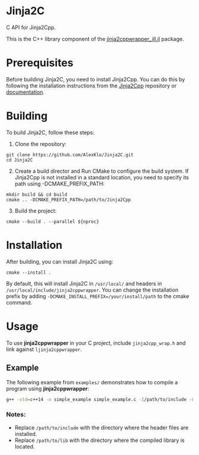 # Jinja2C
C API for Jinja2Cpp. 

This is the C++ library component of the [jinja2cppwrapper_jll.jl](https://github.com/JuliaBinaryWrappers/jinja2cppwrapper_jll.jl) package.

# Prerequisites

Before building Jinja2C, you need to install Jinja2Cpp. You can do this by following the installation instructions from the [Jinja2Cpp](https://github.com/jinja2cpp/Jinja2Cpp) repository or [documentation](https://jinja2cpp.github.io/docs/build_and_install.html).

# Building

To build Jinja2C, follow these steps:

1. Clone the repository:
```
git clone https://github.com/AlexKlo/Jinja2C.git
cd Jinja2C
```

2. Create a build director and Run CMake to configure the build system. If Jinja2Cpp is not installed in a standard location, you need to specify its path using -DCMAKE_PREFIX_PATH:
```
mkdir build && cd build
cmake .. -DCMAKE_PREFIX_PATH=/path/to/Jinja2Cpp
```

3. Build the project:
```
cmake --build . --parallel ${nproc}
```

# Installation 

After building, you can install Jinja2C using:

```
cmake --install .
```

By default, this will install Jinja2C in `/usr/local/` and headers in `/usr/local/include/jinja2cppwrapper`. You can change the installation prefix by adding `-DCMAKE_INSTALL_PREFIX=/your/install/path` to the cmake command.

# Usage

To use **jinja2cppwrapper** in your C project, include `jinja2cpp_wrap.h` and link against `ljinja2cppwrapper`.

## Example

The following example from `examples/` demonstrates how to compile a program using **jinja2cppwrapper**:

```sh
g++ -std=c++14 -o simple_example simple_example.c -I/path/to/include -L/path/to/lib -ljinja2cppwrapper
```

### Notes:
- Replace `/path/to/include` with the directory where the header files are installed.
- Replace `/path/to/lib` with the directory where the compiled library is located.




